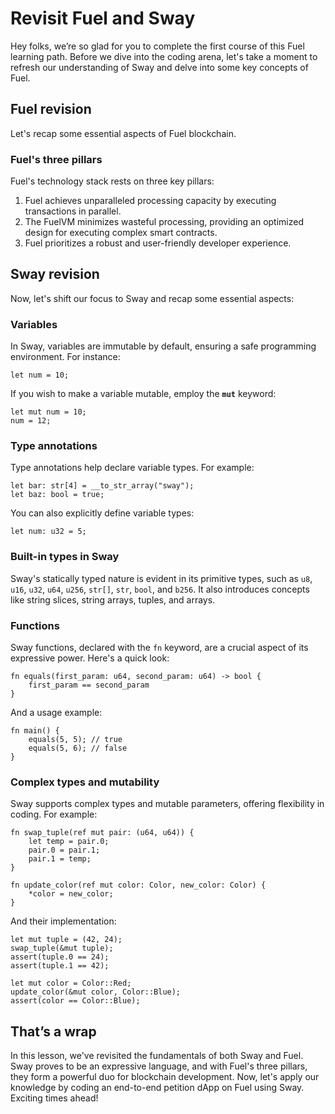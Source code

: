 # Revisit Fuel and Sway

Hey folks, we’re so glad for you to complete the first course of this Fuel learning path. Before we dive into the coding arena, let's take a moment to refresh our understanding of Sway and delve into some key concepts of Fuel.

## **Fuel revision**

Let's recap some essential aspects of Fuel blockchain.

### **Fuel's three pillars**

Fuel's technology stack rests on three key pillars:

1. Fuel achieves unparalleled processing capacity by executing transactions in parallel.
2. The FuelVM minimizes wasteful processing, providing an optimized design for executing complex smart contracts.
3. Fuel prioritizes a robust and user-friendly developer experience. 

## **Sway revision**

Now, let's shift our focus to Sway and recap some essential aspects:

### **Variables**

In Sway, variables are immutable by default, ensuring a safe programming environment. For instance:

```
let num = 10;
```

If you wish to make a variable mutable, employ the **`mut`** keyword:

```
let mut num = 10;
num = 12;
```

### **Type annotations**

Type annotations help declare variable types. For example:

```
let bar: str[4] = __to_str_array("sway");
let baz: bool = true;
```

You can also explicitly define variable types:

```
let num: u32 = 5;
```

### **Built-in types in Sway**

Sway's statically typed nature is evident in its primitive types, such as `u8`, `u16`, `u32`, `u64`, `u256`, `str[]`, `str`, `bool`, and `b256`. It also introduces concepts like string slices, string arrays, tuples, and arrays.

### Functions

Sway functions, declared with the `fn` keyword, are a crucial aspect of its expressive power. Here's a quick look:

```
fn equals(first_param: u64, second_param: u64) -> bool {
    first_param == second_param
}
```

And a usage example:

```
fn main() {
    equals(5, 5); // true
    equals(5, 6); // false
}
```

### **Complex types and mutability**

Sway supports complex types and mutable parameters, offering flexibility in coding. For example:

```
fn swap_tuple(ref mut pair: (u64, u64)) {
    let temp = pair.0;
    pair.0 = pair.1;
    pair.1 = temp;
}

fn update_color(ref mut color: Color, new_color: Color) {
    *color = new_color;
}
```

And their implementation:

```
let mut tuple = (42, 24);
swap_tuple(&mut tuple);
assert(tuple.0 == 24);
assert(tuple.1 == 42);

let mut color = Color::Red;
update_color(&mut color, Color::Blue);
assert(color == Color::Blue);
```

## That’s a w**rap**

In this lesson, we've revisited the fundamentals of both Sway and Fuel. Sway proves to be an expressive language, and with Fuel's three pillars, they form a powerful duo for blockchain development. Now, let's apply our knowledge by coding an end-to-end petition dApp on Fuel using Sway. Exciting times ahead!